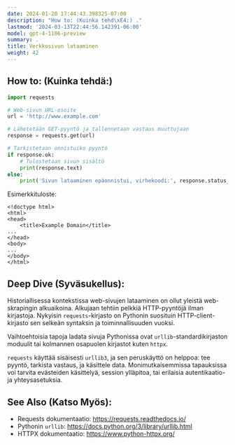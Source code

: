 ```yaml
---
date: 2024-01-20 17:44:43.398325-07:00
description: "How to: (Kuinka tehd\xE4:) ."
lastmod: '2024-03-13T22:44:56.142391-06:00'
model: gpt-4-1106-preview
summary: .
title: Verkkosivun lataaminen
weight: 42
---
```


## How to: (Kuinka tehdä:)
```Python
import requests

# Web-sivun URL-osoite
url = 'http://www.example.com'

# Lähetetään GET-pyyntö ja tallennetaan vastaus muuttujaan
response = requests.get(url)

# Tarkistetaan onnistuiko pyyntö
if response.ok:
    # Tulostetaan sivun sisältö
    print(response.text)
else:
    print('Sivun lataaminen epäonnistui, virhekoodi:', response.status_code)
```

Esimerkkituloste:

```
<!doctype html>
<html>
<head>
    <title>Example Domain</title>
...
</head>
<body>
...
</body>
</html>
```

## Deep Dive (Syväsukellus):
Historiallisessa kontekstissa web-sivujen lataaminen on ollut yleistä web-skrapingin alkuaikoina. Alkujaan tehtiin pelkkiä HTTP-pyyntöjä ilman kirjastoja. Nykyisin `requests`-kirjasto on Pythonin suosituin HTTP-client-kirjasto sen selkeän syntaksin ja toiminnallisuuden vuoksi. 

Vaihtoehtoisia tapoja ladata sivuja Pythonissa ovat `urllib`-standardikirjaston moduulit tai kolmannen osapuolen kirjastot kuten `httpx`. 

`requests` käyttää sisäisesti `urllib3`, ja sen peruskäyttö on helppoa: tee pyyntö, tarkista vastaus, ja käsittele data. Monimutkaisemmissa tapauksissa voi tarvita evästeiden käsittelyä, session ylläpitoa, tai erilaisia autentikaatio- ja yhteysasetuksia.

## See Also (Katso Myös):
- Requests dokumentaatio: https://requests.readthedocs.io/
- Pythonin `urllib`: https://docs.python.org/3/library/urllib.html
- HTTPX dokumentaatio: https://www.python-httpx.org/
